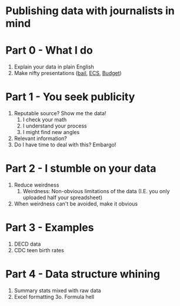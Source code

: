 # Publishing data with journalists in mind

# Part 0 - What I do
1. Explain your data in plain English
2. Make nifty presentations ([bail](https://jakekara.github.io/pretrial-slider/), [ECS](http://projects.ctmirror.org/content/trend/2016/10/excess_cost/), [Budget](https://jakekara.github.io/budget_petri/))

# Part 1 - You seek publicity
1. Reputable source? Show me the data!
   1. I check your math
   2. I understand your process
   3. I might find new angles
2. Relevant information?
3. Do I have time to deal with this? Embargo!

# Part 2 - I stumble on your data
1. Reduce weirdness
   1. Weirdness: Non-obvious limitations of the data (I.E. you only uploaded half your spreadsheet)
2. When weirdness can't be avoided, make it obvious

# Part 3 - Examples
1. DECD data
2. CDC teen birth rates

# Part 4 - Data structure whining
1. Summary stats mixed with raw data
2. Excel formatting
3o. Formula hell

